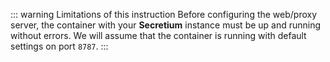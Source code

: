 ::: warning Limitations of this instruction
Before configuring the web/proxy server, the container with your **Secretium** instance must be up and running without errors. We will assume that the container is running with default settings on port `8787`.
:::
